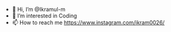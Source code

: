 - 👋 Hi, I’m @Ikramul-m
- 👀 I’m interested in Coding
- 📫 How to reach me https://www.instagram.com/ikram0026/

<!---
Ikramul-m/Ikramul-m is a ✨ special ✨ repository because its `README.md` (this file) appears on your GitHub profile.
You can click the Preview link to take a look at your changes.
--->
